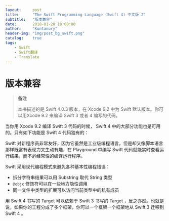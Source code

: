 ```yaml
---
layout:     post
title:      "The Swift Programming Language (Swift 4) 中文版 2"
subtitle:   "版本兼容"
date:       2018-01-20 18:00:00
author:     "Kuntanury"
header-img: "img/post_bg_swift.png"
catalog:    true
tags:
    - Swift
    - Swift翻译
    - Translate
---
```

# 版本兼容

> **备注**
>
> 本书描述的是 Swift 4.0.3 版本，在 Xcode 9.2 中为 Swift 默认版本。你可以用Xcode 9.2 来编译 Swift 3 或者 4 编写的代码。

当你用 Xcode 9.2 编译 Swift 3 代码的时候， Swift 4 中的大部分功能也是可用的。只有如下功能是 Swift 4 代码独有的：

Swift 对新程序员非常友好，因为它虽然是工业级编程语言，但是却又像脚本语言那样既富有表现力又生动有趣，在 Playground 中编写 Swift 代码就能实时查看运行结果，而不必经常性的编译运行程序。

Swift 采用现代编程模式来避免各种基本性编程错误：

* 拆分字符串结果可以用 Substring 取代 String 类型
* ``` @objc ``` 修饰符可以在一些地方隐性调用
* 同一文件中类型的扩展可以访问当前类型中的私有成员

用 Swift 4 书写的 Target 可以依赖于 Swift 3 书写的 Target ，反之亦然。也就是说，如果你的工程分成了多个框架，你可以一个框架一个框架地从 Swift 3 迁移到 Swift 4 。
